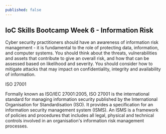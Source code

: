 ```yaml
---
published: false
---
```


## IoC Skills Bootcamp Week 6 - Information Risk

Cyber security practitioners should have an awareness of information risk management - it is fundamental to the role of protecting data, information, and computer systems. You should think about the threats, vulnerabilities and assets that contribute to give an overall risk, and how that can be assessed based on likelihood and severity. You should consider how to mitigate attacks that may impact on confidentiality, integrity and availability of information.

ISO 27001

Formally known as ISO/IEC 27001:2005, ISO 27001 is the international standard for managing information security published by the International Organisation for Standardisation (ISO). It provides a specification for an information security management system (ISMS). An ISMS is a framework of policies and procedures that includes all legal, physical and technical controls involved in an organisation's information risk management processes.
